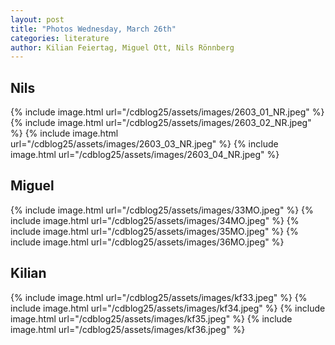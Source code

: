 ```yaml
---
layout: post
title: "Photos Wednesday, March 26th"
categories: literature
author: Kilian Feiertag, Miguel Ott, Nils Rönnberg
---
```


## Nils
{% include image.html url="/cdblog25/assets/images/2603_01_NR.jpeg" %}
{% include image.html url="/cdblog25/assets/images/2603_02_NR.jpeg" %}
{% include image.html url="/cdblog25/assets/images/2603_03_NR.jpeg" %}
{% include image.html url="/cdblog25/assets/images/2603_04_NR.jpeg" %}

## Miguel
{% include image.html url="/cdblog25/assets/images/33MO.jpeg" %}
{% include image.html url="/cdblog25/assets/images/34MO.jpeg" %}
{% include image.html url="/cdblog25/assets/images/35MO.jpeg" %}
{% include image.html url="/cdblog25/assets/images/36MO.jpeg" %}

## Kilian
{% include image.html url="/cdblog25/assets/images/kf33.jpeg" %}
{% include image.html url="/cdblog25/assets/images/kf34.jpeg" %}
{% include image.html url="/cdblog25/assets/images/kf35.jpeg" %}
{% include image.html url="/cdblog25/assets/images/kf36.jpeg" %}